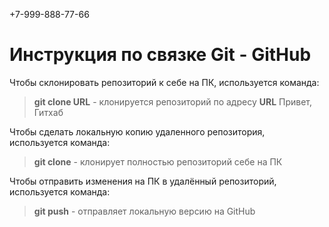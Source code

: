 +7-999-888-77-66
# Инструкция по связке Git - GitHub

Чтобы склонировать репозиторий к себе на ПК, используется команда: 
> **git clone URL** - клонируется репозиторий по адресу **URL** 
Привет, Гитхаб

Чтобы сделать локальную копию удаленного репозитория, используется команда:
> **git clone** - клонирует полностью репозиторий себе на ПК

Чтобы отправить изменения на ПК в удалённый репозиторий, используется команда:
>**git push** - отправляет локальную версию на GitHub

